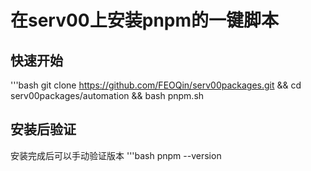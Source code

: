 # 在serv00上安装pnpm的一键脚本
## 快速开始
'''bash
git clone https://github.com/FEOQin/serv00packages.git && cd serv00packages/automation && bash pnpm.sh
## 安装后验证
安装完成后可以手动验证版本
'''bash
pnpm --version
